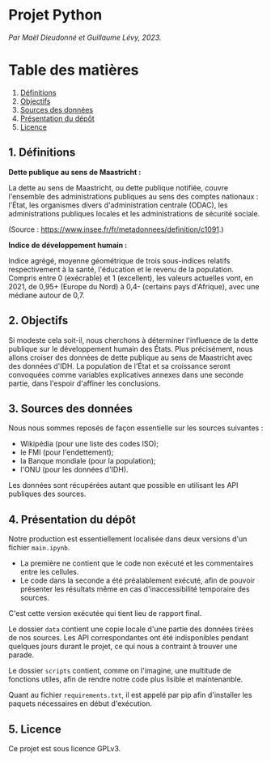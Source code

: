 # Projet Python 

*Par Maël Dieudonné et Guillaume Lévy, 2023.*

# Table des matières
1. [Définitions](#definitions)
2. [Objectifs](#objectifs)
3. [Sources des données](#sources)
4. [Présentation du dépôt](#pres)
5. [Licence](#licence)



## 1. Définitions <a name="definitions">

**Dette publique au sens de Maastricht :** 

La dette au sens de Maastricht, ou dette publique notifiée, couvre l'ensemble des administrations publiques au sens des comptes nationaux : l'État, les organismes divers d'administration centrale (ODAC), les administrations publiques locales et les administrations de sécurité sociale. 

(Source : https://www.insee.fr/fr/metadonnees/definition/c1091.)

**Indice de développement humain :**

Indice agrégé, moyenne géométrique de trois sous-indices relatifs respectivement à la santé, l'éducation et le revenu de la population. Compris entre 0 (exécrable) et 1 (excellent), les valeurs actuelles vont, en 2021, de 0,95+ (Europe du Nord) à 0,4- (certains pays d'Afrique), avec une médiane autour de 0,7.

## 2. Objectifs <a name="objectifs">

Si modeste cela soit-il, nous cherchons à déterminer l'influence de la dette publique sur le développement humain des États. Plus précisément, nous allons croiser des données de dette publique au sens de Maastricht avec des données d'IDH. La population de l'État et sa croissance seront convoquées comme variables explicatives annexes dans une seconde partie, dans l'espoir d'affiner les conclusions.

## 3. Sources des données <a name="sources">

Nous nous sommes reposés de façon essentielle sur les sources suivantes : 

- Wikipédia (pour une liste des codes ISO);
- le FMI (pour l'endettement);
- la Banque mondiale (pour la population);
- l'ONU (pour les données d'IDH).

Les données sont récupérées autant que possible en utilisant les API publiques des sources.

## 4. Présentation du dépôt <a name=pres>

Notre production est essentiellement localisée dans deux versions d'un fichier ```main.ipynb```.
- La première ne contient que le code non exécuté et les commentaires entre les cellules. 
- Le code dans la seconde a été préalablement exécuté, afin de pouvoir présenter les résultats même en cas  d'inaccessibilité temporaire des sources. 

C'est cette version exécutée qui tient lieu de rapport final.

Le dossier ```data``` contient une copie locale d'une partie des données tirées de nos sources. Les API  correspondantes ont été indisponibles pendant quelques jours durant le projet, ce qui nous a contraint à trouver une parade.

Le dossier ```scripts``` contient, comme on l'imagine, une multitude de fonctions utiles, afin de rendre notre code plus lisible et maintenanble. 

Quant au fichier ```requirements.txt```, il est appelé par pip afin d'installer les paquets nécessaires en début d'exécution.

## 5. Licence <a name="licence">

Ce projet est sous licence GPLv3.

